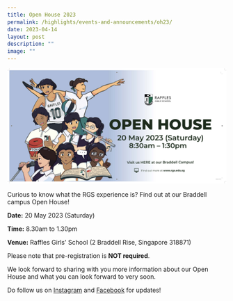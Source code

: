 ```yaml
---
title: Open House 2023
permalink: /highlights/events-and-announcements/oh23/
date: 2023-04-14
layout: post
description: ""
image: ""
---
```

![](/images/4_13%20rgs%20open%20house%20banner.jpg)

Curious to know what the RGS experience is? Find out at our Braddell campus Open House!

**Date:**
20 May 2023 (Saturday)

**Time:** 8.30am to 1.30pm 

**Venue:** Raffles Girls' School (2 Braddell Rise, Singapore 318871)

Please note that pre-registration is **NOT required**. 

We look forward to sharing with you more information about our Open House and what you can look forward to very soon.

Do follow us on [Instagram](https://www.instagram.com/raffles_girls_school/) and [Facebook](https://www.facebook.com/rafflesgirlsschool.since1879) for updates!